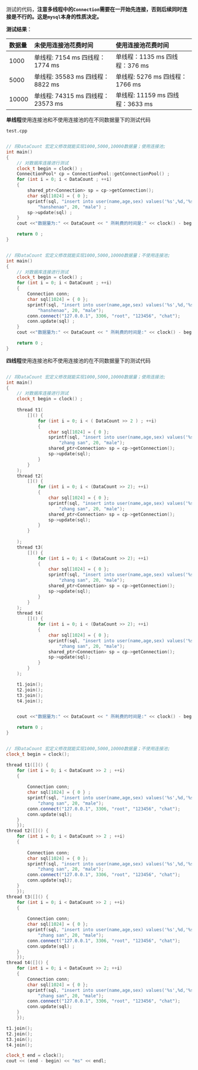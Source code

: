测试的代码，**注意多线程中的`Connection`需要在一开始先连接，否则后续同时连接是不行的。这是`mysql`本身的性质决定。**



**测试结果**：

| 数据量 | 未使用连接池花费时间                                         | 使用连接池花费时间                                    |
| :----- | :----------------------------------------------------------- | :---------------------------------------------------- |
| 1000   | 单线程:    7154  ms                                 四线程：1774 ms | 单线程：1135 ms                     四线程：376 ms    |
| 5000   | 单线程:   35583 ms                               四线程：8822 ms | 单线程:   5276 ms                    四线程： 1766 ms |
| 10000  | 单线程:    74315 ms                            四线程：23573 ms | 单线程:   11159 ms                  四线程：3633 ms   |

**单线程**使用连接池和不使用连接池的在不同数据量下的测试代码

`test.cpp`

```C++

// 将DataCount 宏定义修改就能实现1000,5000,10000数据量；使用连接池;
int main()
{
	// 对数据库连接进行测试
	clock_t begin = clock() ; 
	ConnectionPool* cp = ConnectionPool::getConnectionPool() ; 
	for (int i = 0; i < DataCount ; ++i)
	{
		shared_ptr<Connection> sp = cp->getConnection();
		char sql[1024] = { 0 };
		sprintf(sql, "insert into user(name,age,sex) values('%s',%d,'%s')",
			"hanshenao", 20, "male") ;
		sp->update(sql) ; 
	}
	cout <<"数据量为:" << DataCount << " 所耗费的时间是:" << clock() - begin  << " ms" << endl;

	return 0 ;  
}


// 将DataCount 宏定义修改就能实现1000,5000,10000数据量；不使用连接池;
int main()
{
	// 对数据库连接进行测试
	clock_t begin = clock() ; 
	for (int i = 0; i < DataCount ; ++i)
	{
		Connection conn;
		char sql[1024] = { 0 };
		sprintf(sql, "insert into user(name,age,sex) values('%s',%d,'%s')",
			"hanshenao", 20, "male");
		conn.connect("127.0.0.1", 3306, "root", "123456", "chat");
		conn.update(sql) ; 
	}
	cout <<"数据量为:" << DataCount << " 所耗费的时间是:" << clock() - begin  << " ms" << endl;

	return 0 ;  
}

```



**四线程**使用连接池和不使用连接池的在不同数据量下的测试代码

````C++

// 将DataCount 宏定义修改就能实现1000,5000,10000数据量；使用连接池;
int main()
{
	// 对数据库连接进行测试
	clock_t begin = clock() ; 
	 
	thread t1(
		[]() {
			for (int i = 0; i < ( DataCount >> 2 ) ; ++i)
			{
				char sql[1024] = { 0 };
				sprintf(sql, "insert into user(name,age,sex) values('%s',%d,'%s')",
					"zhang san", 20, "male");
				shared_ptr<Connection> sp = cp->getConnection();
				sp->update(sql); 
			}
		}
	);
	thread t2(
		[]() {
			for (int i = 0; i < (DataCount >> 2); ++i)
			{
				char sql[1024] = { 0 };
				sprintf(sql, "insert into user(name,age,sex) values('%s',%d,'%s')",
					"zhang san", 20, "male");
				shared_ptr<Connection> sp = cp->getConnection();
				sp->update(sql);
			}
		}
	
	);
	thread t3(
		[]() {
			for (int i = 0; i < (DataCount >> 2); ++i)
			{
				char sql[1024] = { 0 };
				sprintf(sql, "insert into user(name,age,sex) values('%s',%d,'%s')",
					"zhang san", 20, "male");
				shared_ptr<Connection> sp = cp->getConnection();
				sp->update(sql);
			}
		}
	);
	thread t4(
		[]() {
			for (int i = 0; i < (DataCount >> 2); ++i)
			{
				char sql[1024] = { 0 };
				sprintf(sql, "insert into user(name,age,sex) values('%s',%d,'%s')",
					"zhang san", 20, "male");
				shared_ptr<Connection> sp = cp->getConnection();
				sp->update(sql);
			}
		}
	);

	t1.join(); 
	t2.join();
	t3.join();
	t4.join(); 


	cout <<"数据量为:" << DataCount << " 所耗费的时间是:" << clock() - begin  << " ms" << endl;

	return 0 ;  
}


// 将DataCount 宏定义修改就能实现1000,5000,10000数据量；不使用连接池;
clock_t begin = clock();

thread t1([]() {
	for (int i = 0; i < DataCount >> 2 ; ++i)
	{
		
		Connection conn;
		char sql[1024] = { 0 } ; 
		sprintf(sql, "insert into user(name,age,sex) values('%s',%d,'%s')",
			"zhang san", 20, "male");
		conn.connect("127.0.0.1", 3306, "root", "123456", "chat");
		conn.update(sql);
	}
	});
thread t2([]() {
	for (int i = 0; i < DataCount >> 2 ; ++i)
	{
	
		Connection conn;
		char sql[1024] = { 0 };
		sprintf(sql, "insert into user(name,age,sex) values('%s',%d,'%s')",
			"zhang san", 20, "male");
		conn.connect("127.0.0.1", 3306, "root", "123456", "chat");
		conn.update(sql);
	}
	});
thread t3([]() {
	for (int i = 0; i < DataCount >> 2 ; ++i)
	{
		
		Connection conn;
		char sql[1024] = { 0 };
		sprintf(sql, "insert into user(name,age,sex) values('%s',%d,'%s')",
			"zhang san", 20, "male");
		conn.connect("127.0.0.1", 3306, "root", "123456", "chat");
		conn.update(sql) ; 
	}
	});
thread t4([]() {
	for (int i = 0; i < DataCount >> 2; ++i)
	{
		Connection conn;
		char sql[1024] = { 0 };
		sprintf(sql, "insert into user(name,age,sex) values('%s',%d,'%s')",
			"zhang san", 20, "male");
		conn.connect("127.0.0.1", 3306, "root", "123456", "chat");
		conn.update(sql);
	}
	});

t1.join();
t2.join();
t3.join();
t4.join();

clock_t end = clock();
cout << (end - begin) << "ms" << endl;



````





